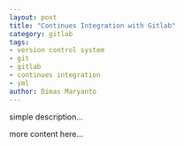 ```yaml
---
layout: post
title: "Continues Integration with Gitlab"
category: gitlab
tags: 
- version control system
- git
- gitlab
- continues integration
- yml
author: Dimas Maryanto
---
```


simple description...
<!--more-->

more content here...